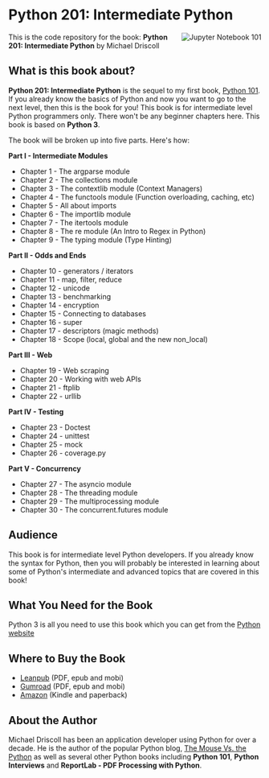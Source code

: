 # Python 201: Intermediate Python

<a href="https://leanpub.com/python201/"><img src="http://www.blog.pythonlibrary.org/wp-content/uploads/2017/10/python201_thumb.jpg" alt="Jupyter Notebook 101" align="right"></a>

This is the code repository for the book: **Python 201: Intermediate Python** by Michael Driscoll

## What is this book about?
**Python 201: Intermediate Python** is the sequel to my first book, [Python 101](https://leanpub.com/python_101/). If you already know the basics of Python and now you want to go to the next level, then this is the book for you! This book is for intermediate level Python programmers only. There won't be any beginner chapters here. This book is based on **Python 3**.

The book will be broken up into five parts. Here's how:

**Part I - Intermediate Modules**

- Chapter 1 - The argparse module
- Chapter 2 - The collections module
- Chapter 3 - The contextlib module (Context Managers)
- Chapter 4 - The functools module (Function overloading, caching, etc)
- Chapter 5 - All about imports
- Chapter 6 - The importlib module
- Chapter 7 - The itertools module
- Chapter 8 - The re module (An Intro to Regex in Python)
- Chapter 9 - The typing module (Type Hinting)

**Part II - Odds and Ends**

- Chapter 10 - generators / iterators
- Chapter 11 - map, filter, reduce
- Chapter 12 - unicode
- Chapter 13 - benchmarking
- Chapter 14 - encryption
- Chapter 15 - Connecting to databases
- Chapter 16 - super
- Chapter 17 - descriptors (magic methods)
- Chapter 18 - Scope (local, global and the new non_local)

**Part III - Web**

- Chapter 19 - Web scraping
- Chapter 20 - Working with web APIs
- Chapter 21 - ftplib
- Chapter 22 - urllib

**Part IV - Testing**

- Chapter 23 - Doctest
- Chapter 24 - unittest
- Chapter 25 - mock
- Chapter 26 - coverage.py

**Part V - Concurrency**

- Chapter 27 - The asyncio module
- Chapter 28 - The threading module
- Chapter 29 - The multiprocessing module
- Chapter 30 - The concurrent.futures module

## Audience 
This book is for intermediate level Python developers. If you already know the syntax for Python, then you will probably be interested in learning about some of Python's intermediate and advanced topics that are covered in this book!

## What You Need for the Book
Python 3 is all you need to use this book which you can get from the [Python website](https://www.python.org)

## Where to Buy the Book

- [Leanpub](https://leanpub.com/python201/) (PDF, epub and mobi)
- [Gumroad](https://gum.co/py201) (PDF, epub and mobi)
- [Amazon](https://amzn.to/2GvGfPs) (Kindle and paperback)

## About the Author

Michael Driscoll has been an application developer using Python for over a decade. He is the author of the popular Python blog, [The Mouse Vs. the Python](https://www.blog.pythonlibrary.org/) as well as several other Python books including **Python 101**, **Python Interviews** and **ReportLab - PDF Processing with Python**.
